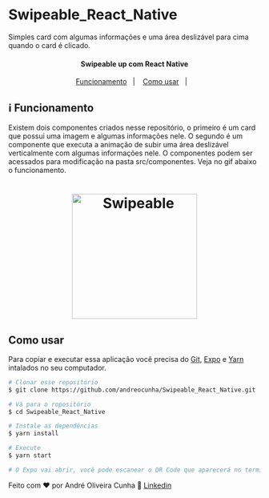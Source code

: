 # Swipeable_React_Native
Simples card com algumas informações e uma área deslizável para cima quando o card é clicado.

<h4 align="center"> 
	Swipeable up com React Native
</h4>

<p align="center">
  <a href="#-funcionamento">Funcionamento</a>&nbsp;&nbsp;&nbsp;|&nbsp;&nbsp;&nbsp;
  <a href="#-como-usar">Como usar</a>&nbsp;&nbsp;&nbsp;|&nbsp;&nbsp;&nbsp;
</p>

## :information_source:  Funcionamento

Existem dois componentes criados nesse repositório, o primeiro é um card que possui uma imagem e algumas informações nele. O segundo é um componente que executa a animação de subir uma área deslizável verticalmente com algumas informações nele. O componentes podem ser acessados para modificação na pasta src/componentes. Veja no gif abaixo o funcionamento.

<h1 align="center">
    <img alt="Swipeable" title="#Swipeable" src=".github/swipe.gif" width="250px" />
</h1>


## Como usar
Para copiar e executar essa aplicação você precisa do [Git](https://git-scm.com), [Expo][expo] e [Yarn][yarn] intalados no seu computador.

```bash
# Clonar esse repositório
$ git clone https://github.com/andreocunha/Swipeable_React_Native.git

# Vá para o ropositório
$ cd Swipeable_React_Native

# Instale as dependências
$ yarn install

# Execute
$ yarn start

# O Expo vai abrir, você pode escanear o QR Code que aparecerá no terminal ou na página web usando o app da Expo no seu celular.
```
Feito com ♥  por André Oliveira Cunha :wave:  [Linkedin](https://www.linkedin.com/in/andr%C3%A9-oliveira-cunha-b26b3a156/)

[expo]: https://expo.io/
[yarn]: https://yarnpkg.com/
